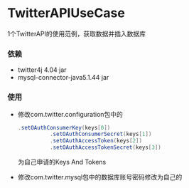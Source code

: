 # TwitterAPIUseCase
1个TwitterAPI的使用范例，获取数据并插入数据库

### 依赖

- twitter4j 4.04 jar
- mysql-connector-java5.1.44 jar

### 使用

- 修改com.twitter.configuration包中的

  ```java
  .setOAuthConsumerKey(keys[0])
      		.setOAuthConsumerSecret(keys[1])
      		.setOAuthAccessToken(keys[2])
      		.setOAuthAccessTokenSecret(keys[3])
  ```

  为自己申请的Keys And Tokens

- 修改com.twitter.mysql包中的数据库账号密码修改为自己的

  ​
